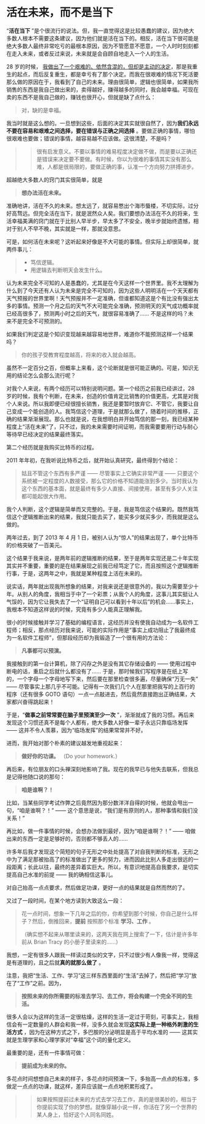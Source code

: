 # 活在未来，而不是当下

 “**活在当下**  ”是个很流行的说法。但，我一直觉得这是比较愚蠢的建议，因为绝大多数人根本不需要这条建议，因为他们就是活在当下的。相反，活在当下很可能是绝大多数人最终非常吃亏的最根本原因，因为不管愿意不愿意，一个人时时刻刻都在走入未来，或者反过来说，未来就是会自顾自地走入一个人的生活。

 28 岁的时候， [我做出了一个艰难的、依然含混的，但却是主动的决定](A06.md)，那是我重生的起点，而后反复重生，都是幸亏有了那个决定。而我在很艰难的情况下死活要那么做的原因在于，我看到了自己的未来。理由很简单，逻辑也很简单，如果我所销售的东西是我自己做出来的，卖得越好，赚得越多的同时，我会越幸福。可现在卖的东西不是我自己做的，赚钱也很开心，但就是缺了点什么：

 > 对，缺的是幸福。

 我当时就是这么想的。一旦想到这些，后面的决定其实就很自然了，因为**我们永远不要在容易和艰难之间选择，要在错误与正确之间选择**  。要做正确的事情，哪怕很艰难也要做；错误的事情，越容易越不应该做。这很清楚，不是吗？

> > 很有启发意义。不要以事情的难易程度决定做不做，而是要以正确还是错误来决定要不要做。有时候，你以为很难的事情其实没有那么难，人都是很局限的，要做正确的事，认准一个方向努力拼搏进步。



 超越绝大多数人的窍门其实很简单，就是

 >**想办法活在未来。** 

 准确地讲，活在不久的未来。想太远了，就容易憋出个海市蜃楼，不切实际，过分好高骛远。但完全活在当下，就是泯然众人矣。我们要想办法活在不久的将来，生活幸福美满的窍门就在于比别人早半步，早太多了不安全，晚半步就始终遗憾，相对于别人不早不晚，其实就是一样，那就没意思。



 可是，如何活在未来呢？这听起来好像是不大可能的事情。但实际上却很简单，就两件事儿：

 > - 笃信逻辑。
 > - 用逻辑去判断明天会发生什么。

 认为未来完全不可知的人是愚蠢的，尤其是在今天这样一个世界里。我不太理解为什么到了今天还有人认为未来是完全不可知的，因为这些人明明活在一个天天都有天气预报的世界里啊！天气预报并不一定准确，但谁都知道这是个有比没有强出太多的事情。预测一个月之后的天气不大可能完全准确，预测明天的天气成功概率就已经高很多了，预测两小时之后的天气，就很容易准确了…… 不是这样的吗？未来不是完全不可预测的。



 如果我们判定这是个知识变现越来越容易地世界，难道你不能预测这样一个结果吗？

 > 你的孩子受教育程度越高，将来的收入就会越高。

 虽然不一定百分之百，但概率上来看，这个论断就是很可能正确的。可是，知识无用的结论怎么会那么流行呢？

 对我个人来说，有两个经历可以特别说明问题。第一个经历之前我已经讲过，28 岁的时候，我有个判断，在未来，创造的价值肯定比销售的价值更高，尤其是对我个人来说。所以我即便已经很擅长销售，我还是要暂时放弃它、不管它，我要让自己变成一个能创造的人。我笃信这个道理，于是就那么做了，随着时间的推移，正确的结果渐渐展现。那么也就是说，在我想明白并开始笃信的那一刻，我已经某种程度上“活在未来”了，只不过，我的未来需要时间证明，而我需要要用行动与耐心等待早已经决定的结果最终落实。

 第二个经历就是我购买比特币的过程。

 2011 年年初，在我听说比特币之后，就开始认真研究，最终得到个结论：

 > 姑且不管这个东西有多严谨 —— 尽管事实上它确实非常严谨 —— 只要这个系统被一定程度的人数接受，那么它的价格不知道能涨到多少。当时我认为这个东西的基本面，就是最终有多少人直接、间接使用，甚至有多少人关注都可能起很大作用。

 我个人判断，这个逻辑是简单而又完整的。于是，我是笃信这个结果的。既然我笃信这个逻辑推断出来的结果，我就只能去买了，能买多少就买多少，而我就是这么做的。

 两年过去，到了 2013 年 4 月 1 日，被别人认为“惊人”的结果出现了，单个比特币的价格突破了一百美元。

 这个结果于我来说，是两年前的逻辑推断的结果，至于是两年实现还是二十年实现其实并不重要，重要的是在结果展现之前我已经笃定了它，而且按照这个逻辑推断行事，于是，这两年之中，我就是某种程度上活在未来的。

 说实话，两年就出现我所想象的结果，对我来说还是很意外的，我以为需要至少十年。从别人的角度，我相当于中了一个彩票；从我个人的角度，这事儿其实挺让人气馁的，因为它让我失去了一个“证明自己可以看到十年以后”的机会……事实上，我根本不知道这样说的时候，究竟有多少人能真正理解我。



 很小的时候接触并学习了基础的编程语言，这经历并没有使我自动成为一名软件工程师；相反，那点经历对我来说，可能的实际作用是“事实上成功阻止了我最终成为一名软件工程师”，但那段经历却为我锻造了一个很有用的方法论：

 >**凡事都可以预演。** 

 我接触到的第一台计算机，除了闪存之外是没有其它存储设备的 —— 使用过程中断电的话，重启之后就什么都没有了…… 于是，那时候我们写程序是在纸上写的，一个字母一个字母地写下来，然后要在那里检查很多遍，尽量确保“万无一失” —— 尽管事实上那几乎不可能。记得有一次我们几个人在那里把我写的上百行的程序（还有很多 GOTO 语句）一点一点敲进去，然后竟然直接跑出正确结果，大家都兴奋得跳起来！

 于是，“**做事之前常常要在脑子里预演至少一次**  ”，渐渐就成了我的习惯。再后来发现这个习惯还真不是每个人都有，绝大多数人好像一辈子永远只靠临场发挥 —— 这并不令人羡慕，因为“临场发挥”的结果常常并不好。



 进而，我开始对那个朴素的建议越发地重视起来：

 >**做好你的功课。**  （Do your homework.）

 再后来，有位朋友的口头禅深刻地影响了我。现在的我早已与他失去联系，但我总是记得他随口说的那句：

 >**咱是谁啊？！** 

 比如，当某些同学考试作弊之后竟然因为那分数洋洋自得的时候，他就会甩出一句，“咱是谁啊？！” —— 这个意思是说，“我们是有原则的人，那种事情和我们没关系！”

 再比如，做一件事情的时候，会想办法做到最好，因为“咱是谁啊？！” —— 咱做出来的东西一定是足够好的，否则都不够丢人的……

 许多年后我才发现这个简短的句子无形之中处处提高了对自我判断的标准，无形之中为了满足那被抬高了的标准做出了更多的努力，进而因此比别人多走出很远的一段距离；长此以往，最终的差异着实巨大。所以，有意识地提高自我要求，是切实提高自己水准的前提 —— 我的确相信这事儿。

 对自己抬高一点点要求，然后做足功课，更好一点的结果就是自然而然的了。



 又过了一段时间，在某个地方读到大致这么一段：

 > 花一点时间，想象一下几年之后的你，你希望到那个时候，你自己是什么样子？然后，倒推回来，**提前** 按照那个标准 **学习、工作**  。
 > 
 > （确实想不起来从哪里读来的，这两天我在网上搜索了一下，估计是许多年前从 Brian Tracy 的小册子里读来的……）

 我想，一定有很多人跟我一样读过类似的文字，只不过很少有人像我一样，觉得这是有道理的，且之后就**真的就那么做了**  。

 注意，我把“生活、工作、学习”这三样东西里面的“生活”去掉了，然后把“学习”放在了“工作”之前。因为，

 >**按照未来的你所需要的标准去学习、去工作，将会构建一个完全不同的生活。** 

 很多人会以为这样的生活一定很枯燥，这样的生活一定过于苛刻，可事实上，我相信会有一定数量的人群会和我一样，没多久就会发现**这实际上是一种格外刺激的生活方式**  ，因为在这种方式之下，多巴胺的分泌明显是高于平均水准的 —— 这其实就是生理学家和心理学家对“幸福”这个词的量化定义。

 最重要的是，还有一件事情可做：

 >**提前成为未来的你。** 

 多花点时间想想自己未来的样子，多花点时间预演一下，多抬高一点点的标准，多做足一点点的功课，就这样，差异应该就一点点地积累形成了。

> > 如果按照提前过未来的方式去学习去工作，真的是很美妙的，相当于你提前实现了你的梦想。就像穿越小说一样，你活在了另一个世界的某人身上，恰好这个人同名同姓。



 